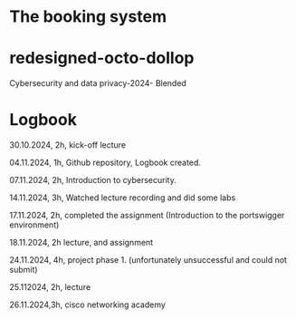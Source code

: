 <h1>The booking system</h1>

# redesigned-octo-dollop
Cybersecurity and data privacy-2024- Blended
# Logbook

30.10.2024, 2h, kick-off lecture

04.11.2024, 1h, Github repository, Logbook created.

07.11.2024, 2h, Introduction to cybersecurity.

14.11.2024, 3h, Watched lecture recording and did some labs

17.11.2024, 2h, completed the assignment (Introduction to the portswigger environment)

18.11.2024, 2h lecture, and assignment

24.11.2024, 4h, project phase 1. (unfortunately unsuccessful and could not submit)

25.112024, 2h, lecture

26.11.2024,3h, cisco networking academy
